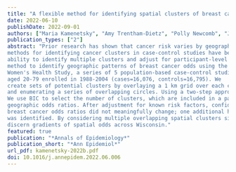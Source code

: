 ```yaml
---
title: "A flexible method for identifying spatial clusters of breast cancer using individual-level data"
date: 2022-06-10
publishDate: 2022-09-01
authors: ["Maria Kamenetsky", "Amy Trentham-Dietz", "Polly Newcomb", "Jun Zhu", "Ronald Gangnon"]
publication_types: ["2"]
abstract: "Prior research has shown that cancer risk varies by geography, but scan statistic
methods for identifying cancer clusters in case-control studies have been limited in their
ability to identify multiple clusters and adjust for participant-level risk factors. We develop a 
method to identify geographic patterns of breast cancer odds using the Wisconsin
Women's Health Study, a series of 5 population-based case-control studies of female Wisconsin residents 
aged 20-79 enrolled in 1988-2004 (cases=16,076, controls=16,795). We
create sets of potential clusters by overlaying a 1 km grid over each county-neighborhood
and enumerating a series of overlapping circles. Using a two-step approach, we fi=t a penalized binomial regression model to the number of cases and trials in each grid cell, penalizing all potential clusters by the least absolute shrinkage and selection operator (Lasso).
We use BIC to select the number of clusters, which are included in a participant-level logistic regression model. We identify 15 geographic clusters, resulting in 23 areas of unique
geographic odds ratios. After adjustment for known risk factors, confidence intervals narrowed but 
breast cancer odds ratios did not meaningfully change; one additional hotspot
was identified. By considering multiple overlapping spatial clusters simultaneously, we
discern gradients of spatial odds across Wisconsin."
featured: true
publication: "*Annals of Epidemiology*"
publication_short: "*Ann Epidemiol*"
url_pdf: kamenetsky-2022b.pdf
doi: 10.1016/j.annepidem.2022.06.006
---
```


